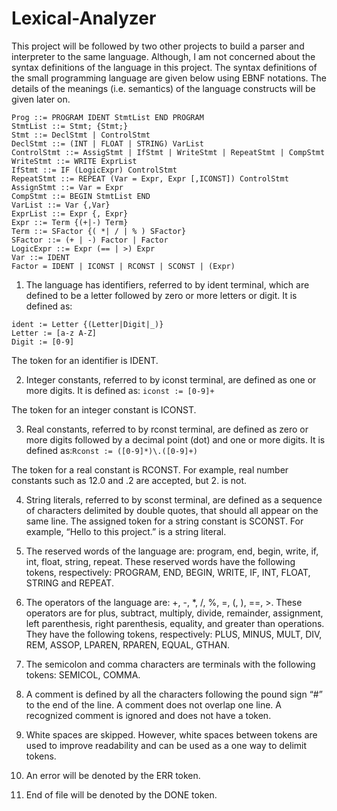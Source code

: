 # Lexical-Analyzer
This project will be followed by two other projects to build a parser and interpreter to the same language. Although, I am not concerned about the syntax definitions of the language in this project. The syntax definitions of the small programming language are given below using EBNF notations. The details of the meanings (i.e. semantics) of the language constructs will be given later on.

```
Prog ::= PROGRAM IDENT StmtList END PROGRAM
StmtList ::= Stmt; {Stmt;}
Stmt ::= DeclStmt | ControlStmt
DeclStmt ::= (INT | FLOAT | STRING) VarList
ControlStmt ::= AssigStmt | IfStmt | WriteStmt | RepeatStmt | CompStmt WriteStmt ::= WRITE ExprList
IfStmt ::= IF (LogicExpr) ControlStmt
RepeatStmt ::= REPEAT (Var = Expr, Expr [,ICONST]) ControlStmt AssignStmt ::= Var = Expr
CompStmt ::= BEGIN StmtList END
VarList ::= Var {,Var}
ExprList ::= Expr {, Expr}
Expr ::= Term {(+|-) Term}
Term ::= SFactor {( *| / | % ) SFactor}
SFactor ::= (+ | -) Factor | Factor
LogicExpr ::= Expr (== | >) Expr
Var ::= IDENT
Factor = IDENT | ICONST | RCONST | SCONST | (Expr)
```

1. The language has identifiers, referred to by ident terminal, which are defined to be a letter followed by zero or more letters or digit. It is defined as:
```
ident := Letter {(Letter|Digit|_)}
Letter := [a-z A-Z]
Digit := [0-9]
```
The token for an identifier is IDENT.

2. Integer constants, referred to by iconst terminal, are defined as one or more digits. It is defined as: `iconst := [0-9]+`

The token for an integer constant is ICONST.

3. Real constants, referred to by rconst terminal, are defined as zero or more digits followed by a decimal point (dot) and one or more digits. It is defined as:`Rconst := ([0-9]*)\.([0-9]+)`

The token for a real constant is RCONST. For example, real number constants such as 12.0 and .2 are accepted, but 2. is not.

4. String literals, referred to by sconst terminal, are defined as a sequence of characters delimited by double quotes, that should all appear on the same line. The assigned token for a string constant is SCONST. For example, “Hello to this project.” is a string literal.

5. The reserved words of the language are: program, end, begin, write, if, int, float, string, repeat. These reserved words have the following tokens, respectively: PROGRAM, END, BEGIN, WRITE, IF, INT, FLOAT, STRING and REPEAT.

6. The operators of the language are: +, -, *, /, %, =, (, ), ==, >. These operators are for plus, subtract, multiply, divide, remainder, assignment, left parenthesis, right parenthesis, equality, and greater than operations. They have the following tokens, respectively: PLUS, MINUS, MULT, DIV, REM, ASSOP, LPAREN, RPAREN, EQUAL, GTHAN.

7. The semicolon and comma characters are terminals with the following tokens: SEMICOL, COMMA.

8. A comment is defined by all the characters following the pound sign “#” to the end of the line. A comment does not overlap one line. A recognized comment is ignored and does not have a token.

9. White spaces are skipped. However, white spaces between tokens are used to improve readability and can be used as a one way to delimit tokens.

10. An error will be denoted by the ERR token.

11. End of file will be denoted by the DONE token.
